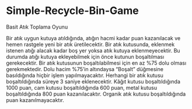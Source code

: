 # Simple-Recycle-Bin-Game
Basit Atık Toplama Oyunu

Bir atık uygun kutuya atıldığında, atığın hacmi kadar puan kazanılacak ve hemen rastgele yeni bir atık üretilecektir.
Bir atık kutusunda, eklenmek istenen atığı alacak kadar boş yer yoksa atık kutuya eklenmeyecektir. 
Bu durumda atığı kutuya ekleyebilmek için önce kutunun boşaltılması gerekecektir.
Bir atık kutusunun boşaltılabilmesi için en az %75 dolu olması gerekmektedir. 
Dolu hacim %75’in altındaysa “Boşalt” düğmesine basıldığında hiçbir işlem yapılmayacaktır.
Herhangi bir atık kutusu boşaltıldığında süreye 3 saniye eklenecektir.
Kâğıt kutusu boşaltıldığında 1000 puan, cam kutusu boşaltıldığında 600 puan, metal kutusu boşaltıldığında 800 puan kazanılacaktır. 
Organik atık kutusu boşaltıldığında puan kazanılmayacaktır.
